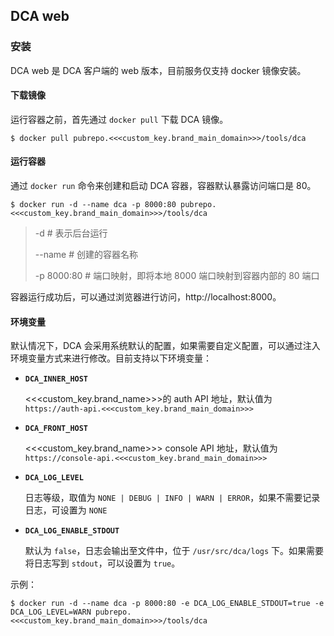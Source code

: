 ## DCA web 

### 安装

DCA web 是 DCA 客户端的 web 版本，目前服务仅支持 docker 镜像安装。

#### 下载镜像

运行容器之前，首先通过 `docker pull` 下载 DCA 镜像。

```shell
$ docker pull pubrepo.<<<custom_key.brand_main_domain>>>/tools/dca
```

#### 运行容器

通过 `docker run` 命令来创建和启动 DCA 容器，容器默认暴露访问端口是 80。

```shell
$ docker run -d --name dca -p 8000:80 pubrepo.<<<custom_key.brand_main_domain>>>/tools/dca
```

>-d # 表示后台运行
>
>--name # 创建的容器名称
>
>-p 8000:80 # 端口映射，即将本地 8000 端口映射到容器内部的 80 端口

容器运行成功后，可以通过浏览器进行访问，http://localhost:8000。

#### 环境变量

默认情况下，DCA 会采用系统默认的配置，如果需要自定义配置，可以通过注入环境变量方式来进行修改。目前支持以下环境变量：

- **`DCA_INNER_HOST`**

  <<<custom_key.brand_name>>>的 auth API 地址，默认值为 `https://auth-api.<<<custom_key.brand_main_domain>>>`

- **`DCA_FRONT_HOST`**

  <<<custom_key.brand_name>>> console API 地址，默认值为 `https://console-api.<<<custom_key.brand_main_domain>>>`

- **`DCA_LOG_LEVEL`**

  日志等级，取值为 `NONE | DEBUG | INFO | WARN | ERROR`，如果不需要记录日志，可设置为 `NONE`

- **`DCA_LOG_ENABLE_STDOUT`**

  默认为 `false`，日志会输出至文件中，位于 `/usr/src/dca/logs` 下。如果需要将日志写到 `stdout`，可以设置为 `true`。

示例：

```shell
$ docker run -d --name dca -p 8000:80 -e DCA_LOG_ENABLE_STDOUT=true -e DCA_LOG_LEVEL=WARN pubrepo.<<<custom_key.brand_main_domain>>>/tools/dca
```

